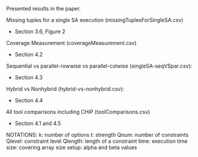 Presented results in the paper.

Missing tuples for a single SA execution (missingTuplesForSingleSA.csv)
* Section 3.6, Figure 2

Coverage Measurement (coverageMeasurement.csv)
* Section 4.2

Sequential vs parallel-rowwise vs parallel-colwise (singleSA-seqVSpar.csv):
* Section 4.3

Hybrid vs Nonhybrid (hybrid-vs-nonhybrid.csv):
* Section 4.4

All tool comparisons including CHiP (toolComparisons.csv)
* Section 4.1 and 4.5


NOTATIONS:
k: number of options
t: strength
Qnum: number of constraints
Qlevel: constraint level
Qlength: length of a constraint
time: execution time
size: covering array size
setup: alpha and beta values


